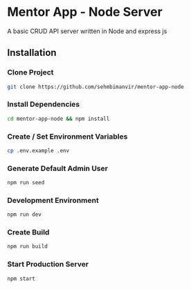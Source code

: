 # Mentor App - Node Server
A basic CRUD API server written in Node and express js

## Installation

### Clone Project
```bash
git clone https://github.com/sehmbimanvir/mentor-app-node
```

### Install Dependencies
```bash
cd mentor-app-node && npm install
```

### Create / Set Environment Variables
```bash
cp .env.example .env
```

### Generate Default Admin User
```bash
npm run seed
```

### Development Environment
```bash
npm run dev
```

### Create Build
```bash
npm run build
```

### Start Production Server
```bash
npm start
```
